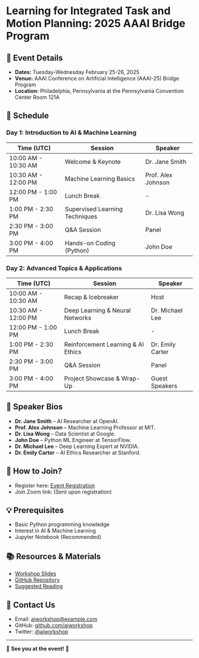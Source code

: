 # **Learning for Integrated Task and Motion Planning: 2025 AAAI Bridge Program**

## **📅 Event Details**
- **Dates:**  Tuesday-Wednesday February 25-26, 2025
- **Venue:**   AAAI Conference on Artificial Intelligence (AAAI-25) Bridge Program
- **Location:**  Philadelphia, Pennsylvania at the Pennsylvania Convention Center  Room 121A  

## **📝 Schedule**

### **Day 1: Introduction to AI & Machine Learning**

| Time (UTC) | Session | Speaker |
|------------|----------------------------|-----------------|
| 10:00 AM - 10:30 AM | Welcome & Keynote | Dr. Jane Smith |
| 10:30 AM - 12:00 PM | Machine Learning Basics | Prof. Alex Johnson |
| 12:00 PM - 1:00 PM | Lunch Break | - |
| 1:00 PM - 2:30 PM | Supervised Learning Techniques | Dr. Lisa Wong |
| 2:30 PM - 3:00 PM | Q&A Session | Panel |
| 3:00 PM - 4:00 PM | Hands-on Coding (Python) | John Doe |

### **Day 2: Advanced Topics & Applications**

| Time (UTC) | Session | Speaker |
|------------|----------------------------|-----------------|
| 10:00 AM - 10:30 AM | Recap & Icebreaker | Host |
| 10:30 AM - 12:00 PM | Deep Learning & Neural Networks | Dr. Michael Lee |
| 12:00 PM - 1:00 PM | Lunch Break | - |
| 1:00 PM - 2:30 PM | Reinforcement Learning & AI Ethics | Dr. Emily Carter |
| 2:30 PM - 3:00 PM | Q&A Session | Panel |
| 3:00 PM - 4:00 PM | Project Showcase & Wrap-Up | Guest Speakers |

## **🎤 Speaker Bios**
- **Dr. Jane Smith** – AI Researcher at OpenAI.
- **Prof. Alex Johnson** – Machine Learning Professor at MIT.
- **Dr. Lisa Wong** – Data Scientist at Google.
- **John Doe** – Python ML Engineer at TensorFlow.
- **Dr. Michael Lee** – Deep Learning Expert at NVIDIA.
- **Dr. Emily Carter** – AI Ethics Researcher at Stanford.

## **📌 How to Join?**
- Register here: [Event Registration](https://example.com)
- Join Zoom link: (Sent upon registration)

## **💡 Prerequisites**
- Basic Python programming knowledge
- Interest in AI & Machine Learning
- Jupyter Notebook (Recommended)

## **📚 Resources & Materials**
- [Workshop Slides](https://example.com/slides)
- [GitHub Repository](https://github.com/example-repo)
- [Suggested Reading](https://example.com/reading)

## **🙋 Contact Us**
- Email: aiworkshop@example.com
- GitHub: [github.com/aiworkshop](https://github.com/aiworkshop)
- Twitter: [@aiworkshop](https://twitter.com/aiworkshop)

---
🚀 **See you at the event!** 🎉
